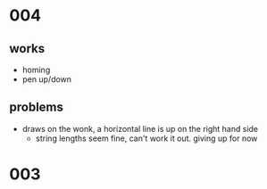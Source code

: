 # 004

## works

* homing
* pen up/down

## problems

* draws on the wonk, a horizontal line is up on the right hand side
    * string lengths seem fine, can't work it out. giving up for now

# 003
